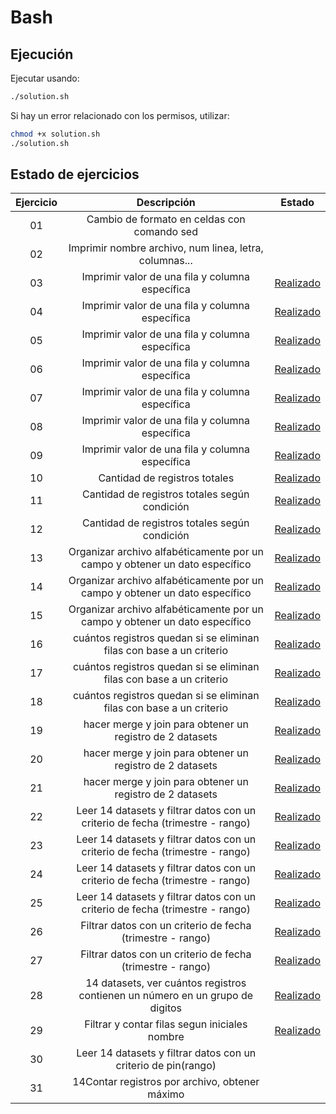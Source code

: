 # Bash

## Ejecución
Ejecutar usando:

```bash
./solution.sh
```

Si hay un error relacionado con los permisos, utilizar:

```bash
chmod +x solution.sh
./solution.sh
```

## Estado de ejercicios

|Ejercicio	|Descripción	|Estado|
| :---: | :---:| :---: |
|01	|Cambio de formato en celdas con comando sed	| |
|02	|Imprimir nombre archivo, num linea, letra, columnas...	| |
|03	|Imprimir valor de una fila y columna específica|	[Realizado](https://github.com/gtzambranop/scripts/blob/develop/bash/q03/solution.sh)|
|04	|Imprimir valor de una fila y columna específica|	[Realizado](https://github.com/gtzambranop/scripts/blob/develop/bash/q04/solution.sh)|
|05	|Imprimir valor de una fila y columna específica|	[Realizado](https://github.com/gtzambranop/scripts/blob/develop/bash/q05/solution.sh)|
|06	|Imprimir valor de una fila y columna específica|	[Realizado](https://github.com/gtzambranop/scripts/blob/develop/bash/q06/solution.sh)|
|07	|Imprimir valor de una fila y columna específica|	[Realizado](https://github.com/gtzambranop/scripts/blob/develop/bash/q07/solution.sh)|
|08	|Imprimir valor de una fila y columna específica| [Realizado](https://github.com/gtzambranop/scripts/blob/develop/bash/q08/solution.sh)|
|09	|Imprimir valor de una fila y columna específica|	[Realizado](https://github.com/gtzambranop/scripts/blob/develop/bash/q09/solution.sh)|
|10	|Cantidad de registros totales|	[Realizado](https://github.com/gtzambranop/scripts/blob/develop/bash/q10/solution.sh)|
|11	|Cantidad de registros totales según condición|	[Realizado](https://github.com/gtzambranop/scripts/blob/develop/bash/q11/solution.sh)|
|12	|Cantidad de registros totales según condición|	[Realizado](https://github.com/gtzambranop/scripts/blob/develop/bash/q12/solution.sh)|
|13	|Organizar archivo alfabéticamente por un campo y obtener un dato específico|	[Realizado](https://github.com/gtzambranop/scripts/blob/develop/bash/q13/solution.sh)|
|14	|Organizar archivo alfabéticamente por un campo y obtener un dato específico|	[Realizado](https://github.com/gtzambranop/scripts/blob/develop/bash/q14/solution.sh)|
|15	|Organizar archivo alfabéticamente por un campo y obtener un dato específico |	[Realizado](https://github.com/gtzambranop/scripts/blob/develop/bash/q15/solution.sh)
|16	|cuántos registros quedan si se eliminan filas con base a un criterio|	[Realizado](https://github.com/gtzambranop/scripts/blob/develop/bash/q16/solution.sh)|
|17	|cuántos registros quedan si se eliminan filas con base a un criterio|	[Realizado](https://github.com/gtzambranop/scripts/blob/develop/bash/q17/solution.sh)|
|18	|cuántos registros quedan si se eliminan filas con base a un criterio|	[Realizado](https://github.com/gtzambranop/scripts/blob/develop/bash/q18/solution.sh)|
|19	|hacer merge y join para obtener un registro de 2 datasets|	[Realizado](https://github.com/gtzambranop/scripts/blob/develop/bash/q19/solution.sh)|
|20	|hacer merge y join para obtener un registro de 2 datasets|	[Realizado](https://github.com/gtzambranop/scripts/blob/develop/bash/q20/solution.sh)|
|21	|hacer merge y join para obtener un registro de 2 datasets|	[Realizado](https://github.com/gtzambranop/scripts/blob/develop/bash/q21/solution.sh)|
|22	|Leer 14 datasets y filtrar datos con un criterio de fecha (trimestre - rango)	| [Realizado](https://github.com/gtzambranop/scripts/blob/develop/bash/q22/solution.sh) |
|23	|Leer 14 datasets y filtrar datos con un criterio de fecha (trimestre - rango)	| [Realizado](https://github.com/gtzambranop/scripts/blob/develop/bash/q23/solution.sh) |
|24	|Leer 14 datasets y filtrar datos con un criterio de fecha (trimestre - rango)	| [Realizado](https://github.com/gtzambranop/scripts/blob/develop/bash/q24/solution.sh) |
|25	|Leer 14 datasets y filtrar datos con un criterio de fecha (trimestre - rango)	| [Realizado](https://github.com/gtzambranop/scripts/blob/develop/bash/q25/solution.sh) |
|26	|Filtrar datos con un criterio de fecha (trimestre - rango)	| [Realizado](https://github.com/gtzambranop/scripts/blob/develop/bash/q26/solution.sh) |
|27	|Filtrar datos con un criterio de fecha (trimestre - rango)	| [Realizado](https://github.com/gtzambranop/scripts/blob/develop/bash/q27/solution.sh) |
|28	|14 datasets, ver cuántos registros contienen un número en un grupo de digitos	| [Realizado](https://github.com/gtzambranop/scripts/blob/develop/bash/q28/solution.sh) |
|29	|Filtrar y contar filas segun iniciales nombre	| [Realizado](https://github.com/gtzambranop/scripts/blob/develop/bash/q29/solution.sh) |
|30	|Leer 14 datasets y filtrar datos con un criterio de pin(rango)	|  |
|31	|14Contar registros por archivo, obtener máximo	|  |